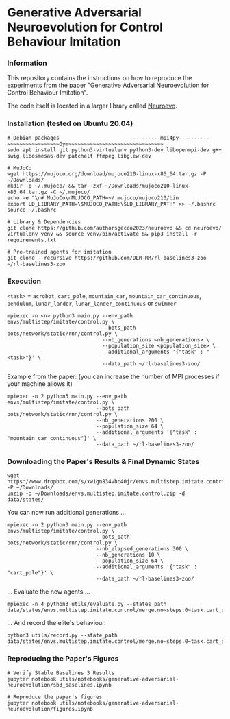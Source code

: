 # Generative Adversarial Neuroevolution for Control Behaviour Imitation

### Information

This repository contains the instructions on how to reproduce the experiments from the paper "Generative Adversarial Neuroevolution for Control Behaviour Imitation".

The code itself is located in a larger library called [Neuroevo](https://github.com/authorsgecco2023/neuroevo).

### Installation (tested on Ubuntu 20.04)

```
# Debian packages                       ----------mpi4py---------- ~~~~~~~~~~~~~~~~~Gym~~~~~~~~~~~~~~~~~~~~~~~~~~~~~~~
sudo apt install git python3-virtualenv python3-dev libopenmpi-dev g++ swig libosmesa6-dev patchelf ffmpeg libglew-dev

# MuJoCo
wget https://mujoco.org/download/mujoco210-linux-x86_64.tar.gz -P ~/Downloads/
mkdir -p ~/.mujoco/ && tar -zxf ~/Downloads/mujoco210-linux-x86_64.tar.gz -C ~/.mujoco/
echo -e "\n# MuJoCo\nMUJOCO_PATH=~/.mujoco/mujoco210/bin
export LD_LIBRARY_PATH=\$MUJOCO_PATH:\$LD_LIBRARY_PATH" >> ~/.bashrc
source ~/.bashrc

# Library & Dependencies
git clone https://github.com/authorsgecco2023/neuroevo && cd neuroevo/
virtualenv venv && source venv/bin/activate && pip3 install -r requirements.txt

# Pre-trained agents for imitation
git clone --recursive https://github.com/DLR-RM/rl-baselines3-zoo ~/rl-baselines3-zoo
```

### Execution

`<task>` = `acrobot`, `cart_pole`, `mountain_car`, `mountain_car_continuous`, `pendulum`, `lunar_lander`, `lunar_lander_continuous` or `swimmer`

```
mpiexec -n <n> python3 main.py --env_path envs/multistep/imitate/control.py \
                               --bots_path bots/network/static/rnn/control.py \
                               --nb_generations <nb_generations> \
                               --population_size <population_size> \
                               --additional_arguments '{"task" : "<task>"}' \
                               --data_path ~/rl-baselines3-zoo/
```

Example from the paper: (you can increase the number of MPI processes if your machine allows it)
```
mpiexec -n 2 python3 main.py --env_path envs/multistep/imitate/control.py \
                             --bots_path bots/network/static/rnn/control.py \
                             --nb_generations 200 \
                             --population_size 64 \
                             --additional_arguments '{"task" : "mountain_car_continuous"}' \
                             --data_path ~/rl-baselines3-zoo/
```

### Downloading the Paper's Results & Final Dynamic States

```
wget https://www.dropbox.com/s/xw1gn834vbc40jr/envs.multistep.imitate.control.zip -P ~/Downloads/
unzip -o ~/Downloads/envs.multistep.imitate.control.zip -d data/states/
```

You can now run additional generations ...
```
mpiexec -n 2 python3 main.py --env_path envs/multistep/imitate/control.py \
                             --bots_path bots/network/static/rnn/control.py \
                             --nb_elapsed_generations 300 \
                             --nb_generations 10 \
                             --population_size 64 \
                             --additional_arguments '{"task" : "cart_pole"}' \
                             --data_path ~/rl-baselines3-zoo/
```

... Evaluate the new agents ...
```
mpiexec -n 4 python3 utils/evaluate.py --states_path data/states/envs.multistep.imitate.control/merge.no~steps.0~task.cart_pole~transfer.no/bots.network.static.rnn.control/64/
```

... And record the elite's behaviour.
```
python3 utils/record.py --state_path data/states/envs.multistep.imitate.control/merge.no~steps.0~task.cart_pole~transfer.no/bots.network.static.rnn.control/64/310/
```

### Reproducing the Paper's Figures

```
# Verify Stable Baselines 3 Results
jupyter notebook utils/notebooks/generative-adversarial-neuroevolution/sb3_baselines.ipynb

# Reproduce the paper's figures  
jupyter notebook utils/notebooks/generative-adversarial-neuroevolution/figures.ipynb
```
